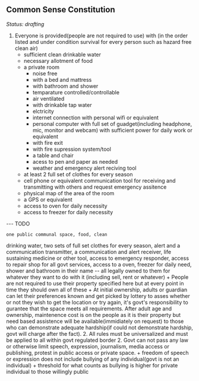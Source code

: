 ## Common Sense Constitution

_Status: drafting_

1. Everyone is provided(people are not required to use) with (in the
   order listed and under condition survival for every person such as
   hazard free clean air)
    + sufficient clean drinkable water
    + necessary allotment of food
    + a private room
        + noise free
        + with a bed and mattress
        + with bathroom and shower
        + temparature controlled/controllable
        + air ventilated
        + with drinkable tap water
        + elctricity
        + internet connection with personal wifi or equivalent
        + personal computer with full set of guadget(including headphone,
          mic, monitor and webcam) with sufficient power for daily work or
          equivalent
        + with fire exit
        + with fire supression system/tool
        + a table and chair
        + acess to pen and paper as needed
        + weather and emergency alert reciving tool
    + at least 2 full set of clothes for every season
    + cell phone or equivalent communication tool for receiving and
      transmitting with others and request emergency assitence
    + physical map of the area of the room
    + a GPS or equivalent
    + access to oven for daily necessity
    + access to freezer for daily necessity

--- TODO


    one public communal space, food, clean
   drinking water, two sets of full set clothes for every season, alert and
   a communication transmitter, a communication and alert receiver, life
   sustaining medicine or other tool, access to emergency responder, access
   to repair shop for all govt services, access to a oven, freezer for
   daily need, shower and bathroom in their name -- all legally owned to
   them for whatever they want to do with it (including sell, rent or
   whatever)
    + People are not required to use their property specified here but at
      every point in time they should own all of these
    + At initial ownership, adults or guardian can let their preferences
      known and get picked by lottery to asses whether or not they wish to
      get the location or try again, it's govt's responsibility to gurantee
      that the space meets all requirements. After adult age and ownership,
      maintenence cost is on the people as it is their property but need
      based assistence will be available(immidiately on request) to those
      who can demonstrate adequate hardship(if could not demonstrate
      hardship, govt will charge after the fact).
2. All rules must be universalized and must be applied to all within govt
   regulated border
2. Govt can not pass any law or otherwise limit speech, expression,
   journalism, media access or publishing, protest in public access or
   private space.
    + freedom of speech or expression does not include bullying of any
      individual(govt is not an individual)
        + threshold for what counts as bullying is higher for private
          individual to those willingly public
